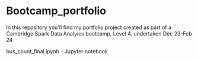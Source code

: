 # Bootcamp_portfolio
In this repository you'll find my portfolio project created as part of a Cambridge Spark Data Analyics bootcamp, Level 4, undertaken Dec 23-Feb 24

bus_count_final.ipynb - Jupyter notebook
